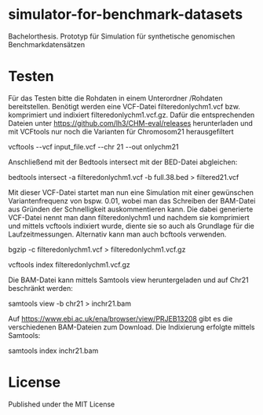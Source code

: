 # simulator-for-benchmark-datasets
Bachelorthesis. Prototyp für Simulation für synthetische genomischen Benchmarkdatensätzen

# Testen
Für das Testen bitte die Rohdaten in einem Unterordner /Rohdaten bereitstellen. Benötigt werden eine VCF-Datei filteredonlychm1.vcf bzw. komprimiert und indixiert filteredonlychm1.vcf.gz.
Dafür die entsprechenden Dateien unter https://github.com/lh3/CHM-eval/releases herunterladen und mit VCFtools nur noch die Varianten für Chromosom21 herausgefiltert

vcftools --vcf input_file.vcf --chr 21 --out onlychm21

Anschließend mit der Bedtools intersect mit der BED-Datei abgleichen: 

bedtools intersect -a filteredonlychm1.vcf -b full.38.bed > filtered21.vcf

Mit dieser VCF-Datei startet man nun eine Simulation mit einer gewünschen Variantenfrequenz von bspw. 0.01, wobei man das Schreiben der BAM-Datei aus Gründen der Schnelligkeit auskommentieren kann.
Die dabei generierte VCF-Datei nennt man dann filteredonlychm1 und nachdem sie komprimiert und mittels vcftools indixiert wurde, diente sie so auch als Grundlage für die Laufzeitmessungen. Alternativ kann man auch bcftools verwenden.

bgzip -c filteredonlychm1.vcf > filteredonlychm1.vcf.gz

vcftools index filteredonlychm1.vcf.gz 


Die BAM-Datei kann mittels Samtools view heruntergeladen und auf Chr21 beschränkt werden: 

samtools view -b <PathtoBam> chr21 > inchr21.bam
  
Auf https://www.ebi.ac.uk/ena/browser/view/PRJEB13208 gibt es die verschiedenen BAM-Dateien zum Download.
Die Indixierung erfolgte mittels Samtools: 
  
samtools index inchr21.bam

# License
Published under the MIT License
